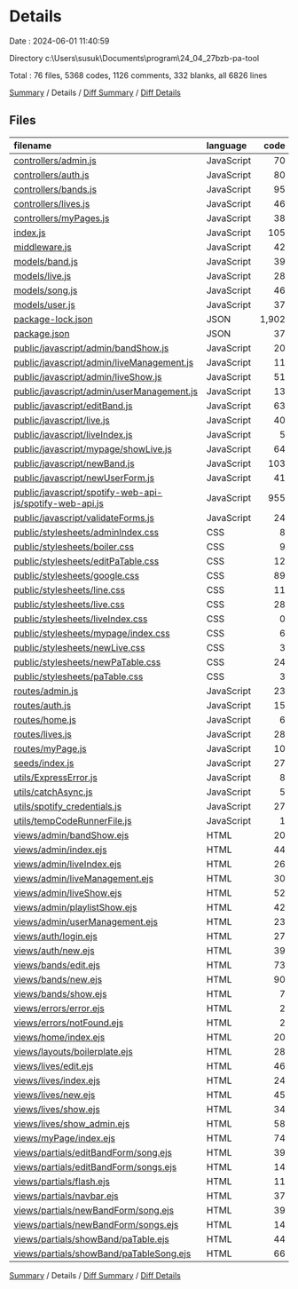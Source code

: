 # Details

Date : 2024-06-01 11:40:59

Directory c:\\Users\\susuk\\Documents\\program\\24_04_27bzb-pa-tool

Total : 76 files,  5368 codes, 1126 comments, 332 blanks, all 6826 lines

[Summary](results.md) / Details / [Diff Summary](diff.md) / [Diff Details](diff-details.md)

## Files
| filename | language | code | comment | blank | total |
| :--- | :--- | ---: | ---: | ---: | ---: |
| [controllers/admin.js](/controllers/admin.js) | JavaScript | 70 | 0 | 10 | 80 |
| [controllers/auth.js](/controllers/auth.js) | JavaScript | 80 | 3 | 11 | 94 |
| [controllers/bands.js](/controllers/bands.js) | JavaScript | 95 | 0 | 6 | 101 |
| [controllers/lives.js](/controllers/lives.js) | JavaScript | 46 | 0 | 9 | 55 |
| [controllers/myPages.js](/controllers/myPages.js) | JavaScript | 38 | 3 | 5 | 46 |
| [index.js](/index.js) | JavaScript | 105 | 7 | 19 | 131 |
| [middleware.js](/middleware.js) | JavaScript | 42 | 0 | 7 | 49 |
| [models/band.js](/models/band.js) | JavaScript | 39 | 0 | 3 | 42 |
| [models/live.js](/models/live.js) | JavaScript | 28 | 0 | 3 | 31 |
| [models/song.js](/models/song.js) | JavaScript | 46 | 0 | 1 | 47 |
| [models/user.js](/models/user.js) | JavaScript | 37 | 0 | 5 | 42 |
| [package-lock.json](/package-lock.json) | JSON | 1,902 | 0 | 1 | 1,903 |
| [package.json](/package.json) | JSON | 37 | 0 | 1 | 38 |
| [public/javascript/admin/bandShow.js](/public/javascript/admin/bandShow.js) | JavaScript | 20 | 0 | 2 | 22 |
| [public/javascript/admin/liveManagement.js](/public/javascript/admin/liveManagement.js) | JavaScript | 11 | 0 | 1 | 12 |
| [public/javascript/admin/liveShow.js](/public/javascript/admin/liveShow.js) | JavaScript | 51 | 1 | 3 | 55 |
| [public/javascript/admin/userManagement.js](/public/javascript/admin/userManagement.js) | JavaScript | 13 | 0 | 1 | 14 |
| [public/javascript/editBand.js](/public/javascript/editBand.js) | JavaScript | 63 | 1 | 5 | 69 |
| [public/javascript/live.js](/public/javascript/live.js) | JavaScript | 40 | 9 | 2 | 51 |
| [public/javascript/liveIndex.js](/public/javascript/liveIndex.js) | JavaScript | 5 | 0 | 2 | 7 |
| [public/javascript/mypage/showLive.js](/public/javascript/mypage/showLive.js) | JavaScript | 64 | 0 | 2 | 66 |
| [public/javascript/newBand.js](/public/javascript/newBand.js) | JavaScript | 103 | 2 | 8 | 113 |
| [public/javascript/newUserForm.js](/public/javascript/newUserForm.js) | JavaScript | 41 | 0 | 0 | 41 |
| [public/javascript/spotify-web-api-js/spotify-web-api.js](/public/javascript/spotify-web-api-js/spotify-web-api.js) | JavaScript | 955 | 1,021 | 114 | 2,090 |
| [public/javascript/validateForms.js](/public/javascript/validateForms.js) | JavaScript | 24 | 0 | 0 | 24 |
| [public/stylesheets/adminIndex.css](/public/stylesheets/adminIndex.css) | CSS | 8 | 0 | 1 | 9 |
| [public/stylesheets/boiler.css](/public/stylesheets/boiler.css) | CSS | 9 | 0 | 2 | 11 |
| [public/stylesheets/editPaTable.css](/public/stylesheets/editPaTable.css) | CSS | 12 | 0 | 3 | 15 |
| [public/stylesheets/google.css](/public/stylesheets/google.css) | CSS | 89 | 0 | 10 | 99 |
| [public/stylesheets/line.css](/public/stylesheets/line.css) | CSS | 11 | 3 | 3 | 17 |
| [public/stylesheets/live.css](/public/stylesheets/live.css) | CSS | 28 | 0 | 7 | 35 |
| [public/stylesheets/liveIndex.css](/public/stylesheets/liveIndex.css) | CSS | 0 | 0 | 1 | 1 |
| [public/stylesheets/mypage/index.css](/public/stylesheets/mypage/index.css) | CSS | 6 | 0 | 0 | 6 |
| [public/stylesheets/newLive.css](/public/stylesheets/newLive.css) | CSS | 3 | 0 | 0 | 3 |
| [public/stylesheets/newPaTable.css](/public/stylesheets/newPaTable.css) | CSS | 24 | 0 | 5 | 29 |
| [public/stylesheets/paTable.css](/public/stylesheets/paTable.css) | CSS | 3 | 0 | 0 | 3 |
| [routes/admin.js](/routes/admin.js) | JavaScript | 23 | 0 | 8 | 31 |
| [routes/auth.js](/routes/auth.js) | JavaScript | 15 | 8 | 8 | 31 |
| [routes/home.js](/routes/home.js) | JavaScript | 6 | 0 | 2 | 8 |
| [routes/lives.js](/routes/lives.js) | JavaScript | 28 | 0 | 9 | 37 |
| [routes/myPage.js](/routes/myPage.js) | JavaScript | 10 | 0 | 2 | 12 |
| [seeds/index.js](/seeds/index.js) | JavaScript | 27 | 0 | 4 | 31 |
| [utils/ExpressError.js](/utils/ExpressError.js) | JavaScript | 8 | 0 | 1 | 9 |
| [utils/catchAsync.js](/utils/catchAsync.js) | JavaScript | 5 | 0 | 0 | 5 |
| [utils/spotify_credentials.js](/utils/spotify_credentials.js) | JavaScript | 27 | 0 | 7 | 34 |
| [utils/tempCodeRunnerFile.js](/utils/tempCodeRunnerFile.js) | JavaScript | 1 | 0 | 0 | 1 |
| [views/admin/bandShow.ejs](/views/admin/bandShow.ejs) | HTML | 20 | 0 | 0 | 20 |
| [views/admin/index.ejs](/views/admin/index.ejs) | HTML | 44 | 0 | 1 | 45 |
| [views/admin/liveIndex.ejs](/views/admin/liveIndex.ejs) | HTML | 26 | 0 | 1 | 27 |
| [views/admin/liveManagement.ejs](/views/admin/liveManagement.ejs) | HTML | 30 | 0 | 0 | 30 |
| [views/admin/liveShow.ejs](/views/admin/liveShow.ejs) | HTML | 52 | 0 | 2 | 54 |
| [views/admin/playlistShow.ejs](/views/admin/playlistShow.ejs) | HTML | 42 | 0 | 4 | 46 |
| [views/admin/userManagement.ejs](/views/admin/userManagement.ejs) | HTML | 23 | 0 | 0 | 23 |
| [views/auth/login.ejs](/views/auth/login.ejs) | HTML | 27 | 39 | 0 | 66 |
| [views/auth/new.ejs](/views/auth/new.ejs) | HTML | 39 | 29 | 0 | 68 |
| [views/bands/edit.ejs](/views/bands/edit.ejs) | HTML | 73 | 0 | 1 | 74 |
| [views/bands/new.ejs](/views/bands/new.ejs) | HTML | 90 | 0 | 3 | 93 |
| [views/bands/show.ejs](/views/bands/show.ejs) | HTML | 7 | 0 | 1 | 8 |
| [views/errors/error.ejs](/views/errors/error.ejs) | HTML | 2 | 0 | 0 | 2 |
| [views/errors/notFound.ejs](/views/errors/notFound.ejs) | HTML | 2 | 0 | 0 | 2 |
| [views/home/index.ejs](/views/home/index.ejs) | HTML | 20 | 0 | 2 | 22 |
| [views/layouts/boilerplate.ejs](/views/layouts/boilerplate.ejs) | HTML | 28 | 0 | 1 | 29 |
| [views/lives/edit.ejs](/views/lives/edit.ejs) | HTML | 46 | 0 | 2 | 48 |
| [views/lives/index.ejs](/views/lives/index.ejs) | HTML | 24 | 0 | 1 | 25 |
| [views/lives/new.ejs](/views/lives/new.ejs) | HTML | 45 | 0 | 2 | 47 |
| [views/lives/show.ejs](/views/lives/show.ejs) | HTML | 34 | 0 | 3 | 37 |
| [views/lives/show_admin.ejs](/views/lives/show_admin.ejs) | HTML | 58 | 0 | 4 | 62 |
| [views/myPage/index.ejs](/views/myPage/index.ejs) | HTML | 74 | 0 | 5 | 79 |
| [views/partials/editBandForm/song.ejs](/views/partials/editBandForm/song.ejs) | HTML | 39 | 0 | 0 | 39 |
| [views/partials/editBandForm/songs.ejs](/views/partials/editBandForm/songs.ejs) | HTML | 14 | 0 | 1 | 15 |
| [views/partials/flash.ejs](/views/partials/flash.ejs) | HTML | 11 | 0 | 1 | 12 |
| [views/partials/navbar.ejs](/views/partials/navbar.ejs) | HTML | 37 | 0 | 1 | 38 |
| [views/partials/newBandForm/song.ejs](/views/partials/newBandForm/song.ejs) | HTML | 39 | 0 | 0 | 39 |
| [views/partials/newBandForm/songs.ejs](/views/partials/newBandForm/songs.ejs) | HTML | 14 | 0 | 1 | 15 |
| [views/partials/showBand/paTable.ejs](/views/partials/showBand/paTable.ejs) | HTML | 44 | 0 | 1 | 45 |
| [views/partials/showBand/paTableSong.ejs](/views/partials/showBand/paTableSong.ejs) | HTML | 66 | 0 | 0 | 66 |

[Summary](results.md) / Details / [Diff Summary](diff.md) / [Diff Details](diff-details.md)